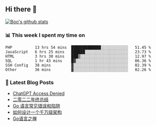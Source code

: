 ## Hi there 👋

[![Boo's github stats](https://github-readme-stats.vercel.app/api?username=0xAiKang)](https://github.com/anuraghazra/github-readme-stats)

<!-- [![Most Used Langs](https://github-readme-stats.vercel.app/api/top-langs/?username=0xAiKang)](https://github.com/anuraghazra/github-readme-stats) -->

### 📊 This week I spent my time on
<!--START_SECTION:waka-->

```text
PHP          13 hrs 54 mins  █████████████░░░░░░░░░░░░   51.45 %
JavaScript   6 hrs 25 mins   ██████░░░░░░░░░░░░░░░░░░░   23.73 %
HTML         3 hrs 30 mins   ███▒░░░░░░░░░░░░░░░░░░░░░   12.97 %
SQL          1 hr 43 mins    █▓░░░░░░░░░░░░░░░░░░░░░░░   06.36 %
SSH Config   38 mins         ▓░░░░░░░░░░░░░░░░░░░░░░░░   02.39 %
Other        36 mins         ▓░░░░░░░░░░░░░░░░░░░░░░░░   02.26 %
```

<!--END_SECTION:waka-->

### 📕 Latest Blog Posts
<!-- BLOG-POST-LIST:START -->
- [ChatGPT Access Denied](https://www.0x2beace.com/chatgpt-access-denied/)
- [二零二二年终总结](https://www.0x2beace.com/2022-year-end-summary/)
- [Go 语言常见错误和陷阱](https://www.0x2beace.com/gotchas-and-common-mistakes-in-go-golang/)
- [如何设计一个千万级架构](https://www.0x2beace.com/how-to-design-a-tens-of-millions-of-architecture/)
- [Go语言之禅](https://www.0x2beace.com/the-en-of-go/)
<!-- BLOG-POST-LIST:END -->

